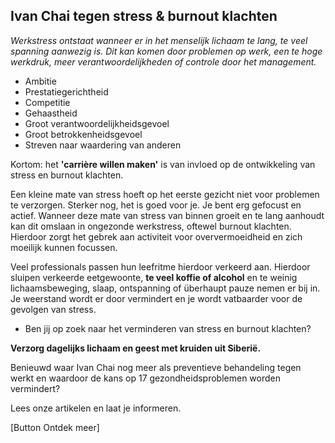 ## Ivan Chai tegen stress & burnout klachten

_Werkstress ontstaat wanneer er in het menselijk lichaam te lang, te veel spanning aanwezig is. Dit kan komen door problemen op werk, een te hoge werkdruk, meer verantwoordelijkheden of controle door het management._

* Ambitie
* Prestatiegerichtheid
* Competitie
* Gehaastheid
* Groot verantwoordelijkheidsgevoel 
* Groot betrokkenheidsgevoel 
* Streven naar waardering van anderen 

Kortom: het **'carrière willen maken'** is van invloed op de ontwikkeling van stress en burnout klachten.

Een kleine mate van stress hoeft op het eerste gezicht niet voor problemen te verzorgen. Sterker nog, het is goed voor je. Je bent erg gefocust en actief. Wanneer deze mate van stress van binnen groeit en te lang aanhoudt kan dit omslaan in ongezonde werkstress, oftewel burnout klachten. Hierdoor zorgt het gebrek aan activiteit voor oververmoeidheid en zich moeilijk kunnen focussen.

Veel professionals passen hun leefritme hierdoor verkeerd aan. Hierdoor sluipen verkeerde eetgewoonte, **te veel koffie of alcohol** en te weinig lichaamsbeweging, slaap, ontspanning of überhaupt pauze nemen er bij in. Je weerstand wordt er door vermindert en je wordt vatbaarder voor de gevolgen van stress.

* Ben jij op zoek naar het verminderen van stress en burnout klachten? <br>

**Verzorg dagelijks lichaam en geest met kruiden uit Siberië.**

Benieuwd waar Ivan Chai nog meer als preventieve behandeling tegen werkt en waardoor de kans op 17 gezondheidsproblemen worden vermindert?

Lees onze artikelen en laat je informeren.

[Button Ontdek meer]
